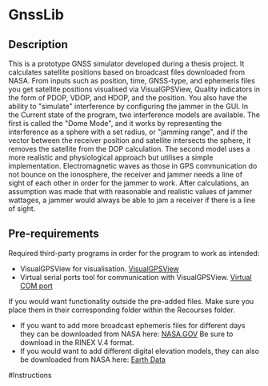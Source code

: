 # GnssLib

## Description
This is a prototype GNSS simulator developed during a thesis project. It calculates satellite positions based on broadcast files downloaded from NASA. From inputs such as position, time, GNSS-type, and ephemeris files you get satellite positions visualised via VisualGPSView, Quality indicators in the form of PDOP, VDOP, and HDOP, and the position. You also have the ability to "simulate" interference by configuring the jammer in the GUI. In the Current state of the program, two interference models are available. The first is called the "Dome Mode", and it works by representing the interference as a sphere with a set radius, or "jamming range", and if the vector between the receiver position and satellite intersects the sphere, it removes the satellite from the DOP calculation. The second model uses a more realistic and physiological approach but utilises a simple implementation. Electromagnetic waves as those in GPS communication do not bounce on the ionosphere, the receiver and jammer needs a line of sight of each other in order for the jammer to work. After calculations, an assumption was made that with reasonable and realistic values of jammer wattages, a jammer would always be able to jam a receiver if there is a line of sight. 


## Pre-requirements
Required third-party programs in order for the program to work as intended:

- VisualGPSView for visualisation. [VisualGPSView](https://www.visualgps.net/#visualgpsview-content)
- Virtual serial ports tool for communication with VisualGPSView. [Virtual COM port](https://freevirtualserialports.com/)

If you would want functionality outside the pre-added files. Make sure you place them in their corresponding folder within the Recourses folder.
- If you want to add more broadcast ephemeris files for different days they can be downloaded from NASA here: [NASA.GOV](https://cddis.nasa.gov/Data_and_Derived_Products/GNSS/broadcast_ephemeris_data.html) Be sure to download in the RINEX V.4 format. 
- If you would want to add different digital elevation models, they can also be downloaded from NASA here: [Earth Data](https://search.earthdata.nasa.gov/search/granules?p=C1711961296-LPCLOUD&pg[0][v]=f&pg[0][gsk]=-start_date&fi=ASTER&tl=1712687657!3!!)


#Instructions
